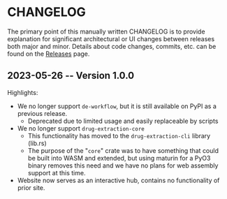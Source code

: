 # CHANGELOG

The primary point of this manually written CHANGELOG is to provide explanation for
significant architectural or UI changes between releases both major and minor.
Details about code changes, commits, etc. can be found on the [Releases](https://github.com/UK-IPOP/drug-extraction/releases) page.

## 2023-05-26 -- Version 1.0.0

Highlights:

- We no longer support `de-workflow`, but it is still available on PyPI as a previous release.
  - Deprecated due to limited usage and easily replaceable by scripts
- We no longer support `drug-extraction-core`
  - This functionality has moved to the `drug-extraction-cli` library (lib.rs)
  - The purpose of the "`core`" crate was to have something that could be built into WASM and extended, but using maturin for a PyO3 binary removes this need and we have no plans for web assembly support at this time.
- Website now serves as an interactive hub, contains no functionality of prior site.
